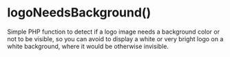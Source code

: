 # logoNeedsBackground()
Simple PHP function to detect if a logo image needs a background color or not to be visible, so you can avoid to display a white or very bright logo on a white background, where it would be otherwise invisible.
